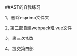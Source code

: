<!--
 * @Author: your name
 * @Date: 2019-11-04 21:31:03
 * @LastEditTime: 2019-11-05 13:00:01
 * @LastEditors: Please set LastEditors
 * @Description: In User Settings Edit
 * @FilePath: /AST_studio/README.md
 -->
##AST的自我练习

1，删除esprima文件夹

2, 第二部自建webpack和.vue文件

3，第三次修改

4，提交第四部
